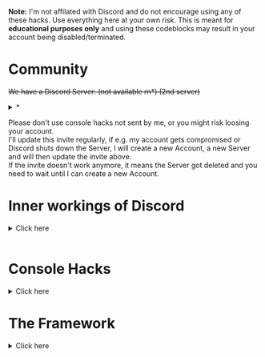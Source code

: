 **Note:** I'm not affilated with Discord and do not encourage using any of these hacks. Use everything here at your own risk. This is meant for **educational purposes only** and using these codeblocks may result in your account being disabled/terminated.

# Community
~~We have a Discord Server: (not available rn*) (2nd server)~~<br>
_<details><summary>\*</summary> Currently all my IP Adresses (all exit nodes, I2P (darknet) outproxies, VPN's and proxies) are blacklisted and I can't create any accounts. Allthough I expclicitly put a disclaimer above any code published, Discord is going after me, which makes it... more... difficult to create new accounts...</details>_

Please don't use console hacks not sent by me, or you might risk loosing your account.<br>
I'll update this invite regularly, if e.g. my account gets compromised or Discord shuts down the Server, I will create a new Account, a new Server and will then update the invite above.<br>
If the invite doesn't work anymore, it means the Server got deleted and you need to wait until I can create a new Account.



# Inner workings of Discord
<details>
  <summary>Click here</summary>

## Discord Token Syntax
<details>
<table>
  <tr><th></th><th>Example</th></tr>
  <tr><td>User ID Encoded in Base64</td><td>NTzQvPcLBacBmgajXQc7QAaU</td></tr>
  <tr><td>Dot</td><td>.</td></tr>
  <tr><td>Timestamp -epoch(1293840000) converted to base64 (credit to @Flam3rboy)</td><td>XCgboz</td></tr>
  <tr><td>Dot</td><td>.</td></tr>
  <tr><td>HMAC (credit to @Flam3rboy) consiting of 27 chars (uppercase/lowercase letters, numbers, - or _)</td><td>c4t51kFWSEmdmaPnKoyUuu8E78E</td></tr>
</table>
There is this awesome diagram from <a href="https://github.com/hxr404/Discord-Console-hacks/issues/2">#2</a> wich shows the exact token structure:<br><br>
<img src="https://user-images.githubusercontent.com/34555296/120932740-4ca47480-c6f7-11eb-9270-6fb3fbbd856c.png"></img> <br>
</details>
<br>

## Discords Internal Server Structure
<details>
Check out this Article about Reverse Engineering Discord, and the proof that Discord acts as a MITM (Intercepts your traffic and decrypts your messsages): <a href="https://medium.com/tenable-techblog/lets-reverse-engineer-discord-1976773f4626">https://medium.com/tenable-techblog/lets-reverse-engineer-discord-1976773f4626</a><br>
That means, Discord Staff can read all of your messages... (still better than Telegram, where anyone can read your messages xD)<br>
If you need privacy, use Signal or Threema or Briar. (or all of them :)

![grafik](https://user-images.githubusercontent.com/55095883/116671170-e9f5e580-a9a0-11eb-98f9-3bcd65b9fdbf.png)<br>
<sup>How sending Audioo/Video Messages in Discord Works.</sup>
</details>
<br>
</details>
<br>

# Console Hacks
<details>
  <summary>Click here</summary>
  
## Be Careful!
As stated in my Disclaimer I don't promote using any kind of client modifications. Please don't use the code found here for illegal / hacking purposes, or you might risk seeing this error message:<br>
![image](https://user-images.githubusercontent.com/55095883/134189043-4da003de-4829-4d60-888a-6014ebb5c2b8.png)

  
## How to use these Hacks
It only works on Dekstop Versions (Windows, Linux, MacOS), not on Mobile
1. Press CTRL + SHIFT + I to toggle Developer Tools (Discord is electronjs wich is basically google chrome)
2. Click on "Console" if not already selected
3. Paste the script in
4. Press enter


## Obtaining your Token
<details>
<summary>Copies your Token into the Clipboard.</summary>

paste this into the Console (while being logged in)
and before the loading animation has finished, paste it again.
```js
window.location.reload();
copy(document.body.appendChild(document.createElement `iframe`).contentWindow.window.localStorage.token);
```
The token should be in your Clipboard.
If it's just "null" or "undefined" do the same thing again. Don't wait to lomg inbetween the two times
</details>
<br>

## Logging in using Token
<details>
<summary>Modifies the Login screen so you can use Tokens to log in.</summary>

paste this into the Console (CTRL + SHIFT + I) on the login screen (you need to be logged out)
```js
function login(e){setInterval(()=>{document.body.appendChild(document.createElement`iframe`).contentWindow.localStorage.token=`"${e}"`},50),setTimeout(()=>{window.location.reload()},2500)}function buttonlogin(){login(document.getElementsByClassName("inputDefault-_djjkz input-cIJ7To")[0].value)}var element;(element=document.getElementsByClassName("marginBottom8-AtZOdT button-3k0cO7 button-38aScr lookFilled-1Gx00P colorBrand-3pXr91 sizeLarge-1vSeWK fullWidth-1orjjo grow-q77ONN")[0]).addEventListener("click",buttonlogin),(element=document.getElementsByClassName("marginBottom20-32qID7")[0]).parentElement.removeChild(element),(element=document.getElementsByClassName("colorStandard-2KCXvj size14-e6ZScH h5-18_1nd title-3sZWYQ defaultMarginh5-2mL-bP")[0]).innerHTML="Token",element.id="Token",(element=document.getElementsByClassName("transitionGroup-aR7y1d qrLogin-1AOZMt")[0]).parentElement.removeChild(element),(element=document.getElementsByClassName("verticalSeparator-3huAjp")[0]).parentElement.removeChild(element);
```
and log in<br>
Note that this doesn't work with Bot tokens, Bot tokens are different than user tokens, and Discord doesn't support this.<br>
</details>

![exampleimage](https://user-images.githubusercontent.com/55095883/105732516-d0bc4380-5f30-11eb-959f-9fae0ddc9b7b.png)<br>
<sup>Login Screen after running the hack</sup>
<br><br>

## Enable Staff Mode
<details>
<summary>Enables some hidden features and sets your client to staff mode</summary>
 
This will trick your client into thinking that you are Discord Staff (by modifiying the flags)
and also enables the secret experiments and Developer Options Menu (where you can get secret unrelesed discord updates,
emulate a different client, generate build overrides etc.)
Credit for the Settings hack to https://gist.github.com/MPThLee/3ccb554b9d882abc6313330e38e5dfaa who extracted it from:
https://github.com/samogot/betterdiscord-plugins (The original Creator)
```js
(()=>{const e="function"==typeof webpackJsonp?webpackJsonp([],{__extra_id__:(e,t,n)=>t.default=n},["__extra_id__"]).default:webpackJsonp.push([[],{__extra_id__:(e,t,n)=>e.exports=n},[["__extra_id__"]]]);delete e.m.__extra_id__,delete e.c.__extra_id__;Object.defineProperty(((t,n)=>((t,n={})=>{const{cacheOnly:l=!0}=n;for(let n in e.c)if(e.c.hasOwnProperty(n)){let l=e.c[n].exports;if(l&&l.__esModule&&l.default&&t(l.default))return l.default;if(l&&t(l))return l}if(l)return console.warn("Cannot find loaded module in cache"),null;console.warn("Cannot find loaded module in cache. Loading all modules may have unexpected side effects");for(let n=0;n<e.m.length;++n)try{let l=e(n);if(l&&l.__esModule&&l.default&&t(l.default))return l.default;if(l&&t(l))return l}catch(e){}return console.warn("Cannot find module"),null})(e=>t.every(t=>void 0!==e[t]),n))(["isDeveloper"]),"isDeveloper",{get:e=>1,set:e=>e,configurable:!0})})();
Object.values(webpackJsonp.push([[],{[''] :(_,e,r)=>{e.cache=r.c}},[['']]]).cache).find(m=>m.exports&&m.exports.default&&m.exports.default.getCurrentUser!==void 0).exports.default.getCurrentUser().flags+=1
```
</details>

![discorddevoptions](https://user-images.githubusercontent.com/55095883/116668009-29223780-a99d-11eb-9387-625f10c64196.png)
<sup>Developer Options Setting</sup>
<br>


## Get all Badges
<details>
  <summary>This script enables all Badges on you client.</summary>

Note that other users won't see the badge<br>
```js
Object.values(webpackJsonp.push([[],{[''] :(_,e,r)=>{e.cache=r.c}},
[['']]]).cache).find(m=>m.exports&&m.exports.default&&m.exports.default.getCurrentUser!==void
0).exports.default.getCurrentUser().flags=-1
Object.values(webpackJsonp.push([[],{[''] :(_,e,r)=>{e.cache=r.c}},
[['']]]).cache).find(m=>m.exports&&m.exports.default&&m.exports.default.getCurrentUser!==void
0).exports.default.getCurrentUser().public_flags=-1
```
</details>

![preview](https://user-images.githubusercontent.com/55095883/110086787-191e1b00-7d93-11eb-8f0f-2b3a76210155.png)<br>
<sup>This isn't a fake screenshot your client will really display this.</sup>
<br><br>


## Easy Edit mode
<details>
<summary>you can use this to make Fake Screenshots without having to do Inspect Element each time</summary>

```js
document.designMode = 'on'
```
</details>
<br>

## Free Discord Nitro (hack)
<details>
  <summary>Get some Nitro features without buying Nitro</summary>
 
Tricks your client into thinking you have Nitro. Converts the API request into non-nitro requests, so Discord won't notice that yoou don't have Nitro.
Be extra careful with scripts that claim to do this, this script is the only working one. If you find a copy of this script, not directly provided by me or this repo, pls report it to me, its probably a scam.<br>
Credit to https://github.com/An00nymushun/DiscordFreeEmojis for the Emoji handling part.<br>
Note that not every feature is supported as, some things that run Server Side can't be simulated.
But basic features (like animated emojis) should work.
```js
/*
I removed the code bc this shouldn't go public. Ppl would just copy and paste this anywhere and bad ppl would backdoor it.
Also I don't want Discord to fix this.
Its a WIP, join the Server Linked in #Community if you want to know more.
If you are a developer and want to contribute, also DM me.
*/
```
</details>

![grafik](https://user-images.githubusercontent.com/55095883/116668188-5d95f380-a99d-11eb-96cf-a0e2dfc6bb23.png)
<sup>The Subscription Overview. The Account used for the Screenshot **didn't** buy Nitro</sup>
<br>

## oauth Bot and System
<details>
  <summary>test. Doesn't work. Don't run this</summary>

```js
Object.values(webpackJsonp.push([[],{[''] :(_,e,r)=>{e.cache=r.c}},
[['']]]).cache).find(m=>m.exports&&m.exports.default&&m.exports.default.getCurrentUser!==void
0).exports.default.getCurrentUser().bot=true
```
```js
Object.values(webpackJsonp.push([[],{[''] :(_,e,r)=>{e.cache=r.c}},
[['']]]).cache).find(m=>m.exports&&m.exports.default&&m.exports.default.getCurrentUser!==void
0).exports.default.getCurrentUser().system=true
```
</details>

![grafik](https://user-images.githubusercontent.com/55095883/116669184-908cb700-a99e-11eb-9a7f-62c0d19e5486.png)<br>
<sup>Using the System Badge to make funny fake announcements</sup><br>
![grafik](https://user-images.githubusercontent.com/55095883/116669793-47893280-a99f-11eb-972d-bcc8e07c65dd.png)<br>
<sup>Fake Bot badge</sup><br>
![grafik](https://user-images.githubusercontent.com/55095883/116669897-6982b500-a99f-11eb-8dfc-53caa1d312e3.png)<br>
<sup>User Pop-Out with Bot badge</sup><br>
<br>

## Get hidden Channel ID's
<details>
  <summary>Displays the ID's of channel that you can't see without hacks.</summary>

All credit to [https://github.com/X-x-X-0/discord-js](https://github.com/X-x-X-0/discord-js)
```js
Object.values(webpackJsonp.push([
    [], {
        ['']: (_, e, r) => {
            e.cache = r.c
        }
    },
    [
        ['']
    ]
]).cache).find(m => m.exports && m.exports.default && m.exports.default.getPrivateChannelIds !== void 0).exports.default.getPrivateChannelIds()
```
</details>

![grafik](https://user-images.githubusercontent.com/55095883/116670257-cda57900-a99f-11eb-8f96-7d8d54754535.png)<br>
<sup>Example Output of this command</sup><bbr>
<br>
  
## Changing Password
<details>
  <summary>Change the Password of the Account, thats currently logged in.</summary>

  ```js
  await fetch("https://discord.com/api/v9/users/@me", {
    "credentials": "include",
    "body": "{\"password\":\"oldpassword\",\"new_password\":\"hackedbyhxr404\"}",
    "method": "PATCH",
});
```
</details>
  
  ## Add guild features
<details>
  <summary>Enable server features... Replace 'FEATURE' with something like 'PARTNERED' or 'VERIFIED'<br><img src="https://user-images.githubusercontent.com/55095883/121220849-4a702080-c885-11eb-965c-317749da0196.png"></img>

<img src="https://user-images.githubusercontent.com/55095883/121219947-7b9c2100-c884-11eb-99f1-e0a8525512a9.png"></img><img src="https://user-images.githubusercontent.com/55095883/121220469-e9484d00-c884-11eb-816f-2d3b9f46a585.png"></img>)
</summary>

Unknown Author.
```js
Object.values(webpackJsonp.push([[],{['']:(_,e,r)=>{e.cache=r.c}},[['']]]).cache).find(m=>m.exports&&m.exports.default&&m.exports.default.getGuilds!==void 0).exports.default.getGuild('SERVERID').features.add('FEATURE')
```
</details>

## Change Client Color
<details>
  <summary>Changes Your Client Color To Your Likeing.<br><img src="https://cdn.discordapp.com/attachments/841333120870645760/858800547958882334/unknown.png"></img>
</summary>

Unknown Author.
```js
__SECRET_EMOTION__.injectGlobal(`
    * {
--background-primary: #000000;
    --background-secondary: #000000;
--background-secondary-alt: #070707ff;
--background-accent: #252525;
--background-floating: #242424ff;
    --scrollbar-thin-track: #000000;
    --channeltextarea-background: #151515;
    }
`)
```
</details>

</details>

# The Framework
<details>
  <summary>Click here</summary>
  
The Framework is a new project, wich combines every Console Hack into a single script.<br>
Simply Include the source code (.js file) into your Discord Client (Desktop or Web).<br>
You can either do this by pasting it into your Console (CTRL + SHIFT + I, CTRL + V, ENTER)<br>
Or by adding it as a Userscript. (You need a Browser Extension, for Firefox I recommend Firemonkey)<br>

## How it works
The Framework adds an exstensive API, adding the BetterDiscord (+ Powercord) API is planned, so BD plugins can be loaded through the framework.
Its similar to a modloader of a game, except for it is preconfigured and all good mods are already installed (Open a PR or issue if you want to merge your mods to mainstream)
Its modularized and each module runs seperatetly in its own Block Scope, not like the Old Nitro hack.
This should prevent Discord from fixing it, as it no longer depends on hardcoded modifications.

## Features:
<details>
  <summary>Screenhots will be added here</summary>
  
  </details>
 

## History
The Free Discord Nitro hack, was extremly unstable and Discord fixed it quickly. Thats when I started working on the Framework. It was the improved Discord Nitro.
It is much more performant, offers better UX and made development way easier. After successfully merging the old Nitro hack, I continued improving Nitro with more features. And then I thought: why only adding default Nitro features? There are much more awesome features that can be useful as well. And since the Framwerork is modularized, it took about 5 Minutes merging the other Console hacks. And like this a new project was born.
  
  
</details>
